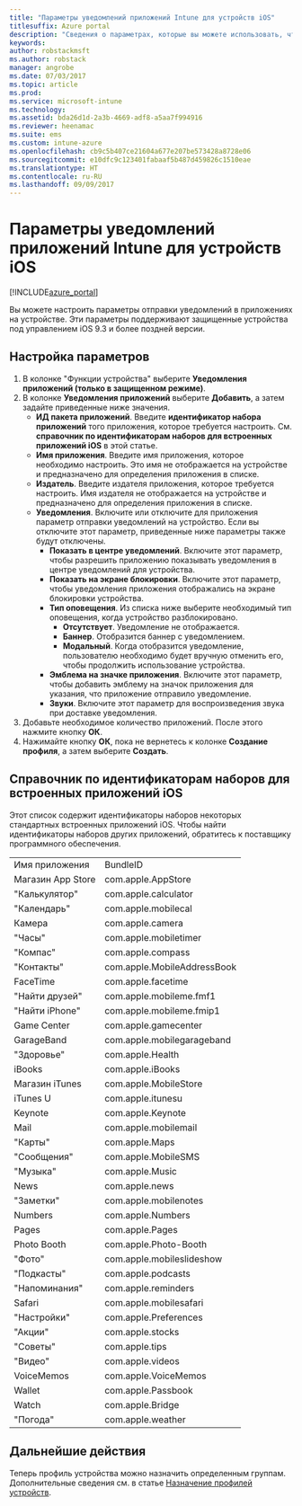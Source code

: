```yaml
---
title: "Параметры уведомлений приложений Intune для устройств iOS"
titlesuffix: Azure portal
description: "Сведения о параметрах, которые вы можете использовать, чтобы управлять уведомлениями приложений для устройств iOS.\""
keywords: 
author: robstackmsft
ms.author: robstack
manager: angrobe
ms.date: 07/03/2017
ms.topic: article
ms.prod: 
ms.service: microsoft-intune
ms.technology: 
ms.assetid: bda26d1d-2a3b-4669-adf8-a5aa7f994916
ms.reviewer: heenamac
ms.suite: ems
ms.custom: intune-azure
ms.openlocfilehash: cb9c5b407ce21604a677e207be573428a8728e06
ms.sourcegitcommit: e10dfc9c123401fabaaf5b487d459826c1510eae
ms.translationtype: HT
ms.contentlocale: ru-RU
ms.lasthandoff: 09/09/2017
---
```

# <a name="intune-app-notifications-settings-for-ios-devices"></a>Параметры уведомлений приложений Intune для устройств iOS

[!INCLUDE[azure_portal](./includes/azure_portal.md)]

Вы можете настроить параметры отправки уведомлений в приложениях на устройстве. Эти параметры поддерживают защищенные устройства под управлением iOS 9.3 и более поздней версии.

## <a name="configure-settings"></a>Настройка параметров

1. В колонке "Функции устройства" выберите **Уведомления приложений (только в защищенном режиме)**.
2. В колонке **Уведомления приложений** выберите **Добавить**, а затем задайте приведенные ниже значения.
    - **ИД пакета приложений**. Введите **идентификатор набора приложений** того приложения, которое требуется настроить. См. **справочник по идентификаторам наборов для встроенных приложений iOS** в этой статье.
    - **Имя приложения**. Введите имя приложения, которое необходимо настроить. Это имя не отображается на устройстве и предназначено для определения приложения в списке.
    - **Издатель**. Введите издателя приложения, которое требуется настроить. Имя издателя не отображается на устройстве и предназначено для определения приложения в списке.
    - **Уведомления**. Включите или отключите для приложения параметр отправки уведомлений на устройство. Если вы отключите этот параметр, приведенные ниже параметры также будут отключены.
        - **Показать в центре уведомлений**. Включите этот параметр, чтобы разрешить приложению показывать уведомления в центре уведомлений для устройства.
        - **Показать на экране блокировки**. Включите этот параметр, чтобы уведомления приложения отображались на экране блокировки устройства.
        - **Тип оповещения**. Из списка ниже выберите необходимый тип оповещения, когда устройство разблокировано.
            - **Отсутствует**. Уведомление не отображается.
            - **Баннер**. Отобразится баннер с уведомлением.
            - **Модальный**. Когда отобразится уведомление, пользователю необходимо будет вручную отменить его, чтобы продолжить использование устройства.
        - **Эмблема на значке приложения**. Включите этот параметр, чтобы добавить эмблему на значок приложения для указания, что приложение отправило уведомление.
        - **Звуки**. Включите этот параметр для воспроизведения звука при доставке уведомления.
3. Добавьте необходимое количество приложений. После этого нажмите кнопку **ОК**.
4. Нажимайте кнопку **ОК**, пока не вернетесь к колонке **Создание профиля**, а затем выберите **Создать**. 


## <a name="bundle-id-reference-for-built-in-ios-apps"></a>Справочник по идентификаторам наборов для встроенных приложений iOS

Этот список содержит идентификаторы наборов некоторых стандартных встроенных приложений iOS. Чтобы найти идентификаторы наборов других приложений, обратитесь к поставщику программного обеспечения. 

|||
|-|-|
|Имя приложения|BundleID|
|Магазин App Store|com.apple.AppStore|
|"Калькулятор"|com.apple.calculator|
|"Календарь"|com.apple.mobilecal|
|Камера|com.apple.camera|
|"Часы"|com.apple.mobiletimer|
|"Компас"|com.apple.compass|
|"Контакты"|com.apple.MobileAddressBook|
|FaceTime|com.apple.facetime|
|"Найти друзей"|com.apple.mobileme.fmf1|
|"Найти iPhone"|com.apple.mobileme.fmip1|
|Game Center|com.apple.gamecenter|
|GarageBand|com.apple.mobilegarageband|
|"Здоровье"|com.apple.Health|
|iBooks|com.apple.iBooks|
|Магазин iTunes|com.apple.MobileStore|
|iTunes U|com.apple.itunesu|
|Keynote|com.apple.Keynote|
|Mail|com.apple.mobilemail|
|"Карты"|com.apple.Maps|
|"Сообщения"|com.apple.MobileSMS|
|"Музыка"|com.apple.Music|
|News|com.apple.news|
|"Заметки"|com.apple.mobilenotes|
|Numbers|com.apple.Numbers|
|Pages|com.apple.Pages|
|Photo Booth|com.apple.Photo-Booth|
|"Фото"|com.apple.mobileslideshow|
|"Подкасты"|com.apple.podcasts|
|"Напоминания"|com.apple.reminders|
|Safari|com.apple.mobilesafari|
|"Настройки"|com.apple.Preferences|
|"Акции"|com.apple.stocks|
|"Советы"|com.apple.tips|
|"Видео"|com.apple.videos|
|VoiceMemos|com.apple.VoiceMemos|
|Wallet|com.apple.Passbook|
|Watch|com.apple.Bridge|
|"Погода"|com.apple.weather|

## <a name="next-steps"></a>Дальнейшие действия

Теперь профиль устройства можно назначить определенным группам. Дополнительные сведения см. в статье [Назначение профилей устройств](device-profile-assign.md).
